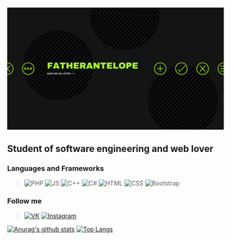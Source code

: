 [![Header](https://github.com/FatherAntelope/fatherantelope/blob/master/images/myheader1.png)](https://vk.com/vladlengorbunov)

## Student of software engineering and web lover

### Languages and Frameworks
> ![PHP](https://img.shields.io/badge/-PHP-black?style=for-the-badge&logo=php)
![JS](https://img.shields.io/badge/-JavaScript-black?style=for-the-badge&logo=javascript)
![C++](https://img.shields.io/badge/-C++-black?style=for-the-badge&logo=C%2b%2b)
![C#](https://img.shields.io/badge/-C%23-black?style=for-the-badge&logo=C-Sharp&logoColor=47C5FB)
![HTML](https://img.shields.io/badge/-HTML-black?style=for-the-badge&logo=HTML5)
![CSS](https://img.shields.io/badge/-CSS-black?style=for-the-badge&logo=CSS3)
![Bootstrap](https://img.shields.io/badge/-Bootstrap-black?style=for-the-badge&logo=Bootstrap&logoColor=563D7C)

### Follow me
> [![VK](https://img.shields.io/badge/-Вконтакте-black?style=for-the-badge&logo=VK)](https://vk.com/vladlengorbunov)
[![Instagram](https://img.shields.io/badge/-Instagram-black?style=for-the-badge&logo=Instagram)](https://www.instagram.com/father_antelope/)


[![Anurag's github stats](https://github-readme-stats.vercel.app/api?username=fatherantelope&show_icons=true&theme=dracula&bg_color=303030&text_color=00a634&icon_color=bf3d3d&title_color=654ed9)](https://github.com/anuraghazra/github-readme-stats)
[![Top Langs](https://github-readme-stats.vercel.app/api/top-langs/?username=fatherantelope&theme=dracula&layout=compact&bg_color=303030&text_color=00a634&title_color=654ed9)](https://github.com/anuraghazra/github-readme-stats)
